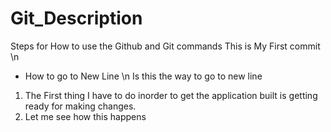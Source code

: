 # Git_Description
Steps for How to use the Github and Git commands
 This is My First commit \n
- How to go to New Line \n
Is this the way to go to new line 
1. The First thing I have to do inorder to get the application built is getting ready for making changes.
2. Let me see how this happens
